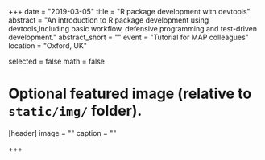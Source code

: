 +++
date = "2019-03-05"
title = "R package development with devtools"
abstract = "An introduction to R package development using devtools,including basic workflow, defensive programming and test-driven development."
abstract_short = ""
event = "Tutorial for MAP colleagues"
location = "Oxford, UK"

selected = false
math = false

# Optional featured image (relative to `static/img/` folder).
[header]
image = ""
caption = ""

+++
